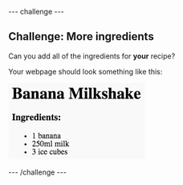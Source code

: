 --- challenge ---
## Challenge: More ingredients
Can you add all of the ingredients for __your__ recipe?

Your webpage should look something like this:

![screenshot](images/recipe-more-ingredients.png)




--- /challenge ---